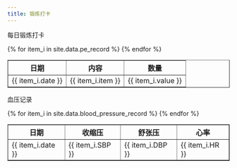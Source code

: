 ```yaml
---
title: 锻炼打卡
---
```


每日锻炼打卡

<table border="1">
  <tr>
    <th>日期</th>
    <th>内容</th>
    <th>数量</th>
  </tr>
  {% for item_i in site.data.pe_record %}
  <tr>
    <td>{{ item_i.date }}</td>
    <td>{{ item_i.item }}</td>
    <td>{{ item_i.value }}</td>
  </tr>
  {% endfor %}
</table>

血压记录

<table border="1">
  <tr>
    <th>日期</th>
    <th>收缩压</th>
    <th>舒张压</th>
    <th>心率</th>
  </tr>
  {% for item_i in site.data.blood_pressure_record %}
  <tr>
    <td>{{ item_i.date }}</td>
    <td>{{ item_i.SBP }}</td>
    <td>{{ item_i.DBP }}</td>
    <td>{{ item_i.HR }}</td>
  </tr>
  {% endfor %}
</table>